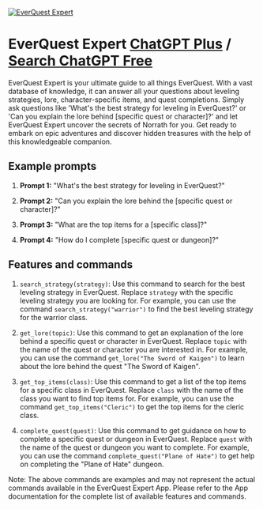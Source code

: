 
[![EverQuest Expert](https://files.oaiusercontent.com/file-VV3knZPijGcl70IJ6ByP8JVS?se=2123-10-20T04%3A29%3A35Z&sp=r&sv=2021-08-06&sr=b&rscc=max-age%3D31536000%2C%20immutable&rscd=attachment%3B%20filename%3D62e54f10-f314-4aa9-a48b-98e0ebfcffbe.png&sig=koVPm7gKq9LuYd8k4GPPKe/xcTBgwmq3N8nWZLNKxyM%3D)](https://chat.openai.com/g/g-vIV6W5xGo-everquest-expert)

# EverQuest Expert [ChatGPT Plus](https://chat.openai.com/g/g-vIV6W5xGo-everquest-expert) / [Search ChatGPT Free](https://gptcall.net/index.html#/?search=EverQuest%20Expert)

EverQuest Expert is your ultimate guide to all things EverQuest. With a vast database of knowledge, it can answer all your questions about leveling strategies, lore, character-specific items, and quest completions. Simply ask questions like 'What's the best strategy for leveling in EverQuest?' or 'Can you explain the lore behind [specific quest or character]?' and let EverQuest Expert uncover the secrets of Norrath for you. Get ready to embark on epic adventures and discover hidden treasures with the help of this knowledgeable companion.

## Example prompts

1. **Prompt 1:** "What's the best strategy for leveling in EverQuest?"

2. **Prompt 2:** "Can you explain the lore behind the [specific quest or character]?"

3. **Prompt 3:** "What are the top items for a [specific class]?"

4. **Prompt 4:** "How do I complete [specific quest or dungeon]?"

## Features and commands

1. `search_strategy(strategy)`: Use this command to search for the best leveling strategy in EverQuest. Replace `strategy` with the specific leveling strategy you are looking for. For example, you can use the command `search_strategy("warrior")` to find the best leveling strategy for the warrior class.

2. `get_lore(topic)`: Use this command to get an explanation of the lore behind a specific quest or character in EverQuest. Replace `topic` with the name of the quest or character you are interested in. For example, you can use the command `get_lore("The Sword of Kaigen")` to learn about the lore behind the quest "The Sword of Kaigen".

3. `get_top_items(class)`: Use this command to get a list of the top items for a specific class in EverQuest. Replace `class` with the name of the class you want to find top items for. For example, you can use the command `get_top_items("Cleric")` to get the top items for the cleric class.

4. `complete_quest(quest)`: Use this command to get guidance on how to complete a specific quest or dungeon in EverQuest. Replace `quest` with the name of the quest or dungeon you want to complete. For example, you can use the command `complete_quest("Plane of Hate")` to get help on completing the "Plane of Hate" dungeon.

Note: The above commands are examples and may not represent the actual commands available in the EverQuest Expert App. Please refer to the App documentation for the complete list of available features and commands.


